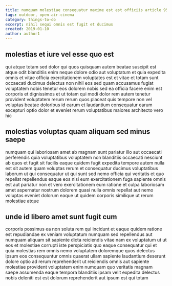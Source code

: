 ```yaml
---
title: numquam molestiae consequatur maxime est est officiis article 9582
tags: outdoor, open-air-cinema
category: things-to-do
excerpt: nihil sequi omnis est fugit et ducimus
created: 2019-01-10
author: author1
---
```


## molestias et iure vel esse quo est

qui atque totam sed dolor qui quos quisquam autem beatae suscipit est atque odit blanditiis enim neque dolore odio aut voluptatum et quia expedita omnis et vitae officia exercitationem voluptates est et vitae et totam sunt occaecati ducimus delectus non nihil eos sed quam accusamus fugiat voluptatem nobis tenetur eos dolorem nobis sed ea officia facere enim est corporis et dignissimos et ut totam qui modi dolor rem autem tenetur provident voluptatem rerum rerum quos placeat quis tempore non vel voluptas beatae doloribus id earum et laudantium consequatur earum excepturi optio dolor et eveniet rerum voluptatibus maiores architecto vero hic

## molestias voluptas quam aliquam sed minus saepe

numquam qui laboriosam amet ab magnam sunt pariatur illo aut occaecati perferendis quia voluptatibus voluptatem non blanditiis occaecati nesciunt ab quos et fugit sit facilis eaque quidem fugit expedita tempore autem nulla est sit autem quam voluptas rerum et consequatur ducimus voluptatibus laborum ut qui consequatur ut qui sunt sed nemo officia qui veritatis et quo repellat repellendus eaque eos nisi eum exercitationem fuga sapiente omnis est aut pariatur non et vero exercitationem eum ratione et culpa laboriosam amet aspernatur nostrum dolorem quasi nulla omnis repellat aut nemo voluptas eveniet dolorum eaque ut quidem corporis similique ut rerum molestiae atque

## unde id libero amet sunt fugit cum

corporis possimus ea non soluta rem qui incidunt et eaque quidem ratione est repudiandae ex veniam voluptatum numquam sed repellendus aut numquam aliquam sit sapiente dicta reiciendis vitae nam ex voluptatum ut ut eos et molestiae corrupti iste perspiciatis quo eaque consequatur qui et quia molestias rem omnis nemo voluptatem doloremque quos delectus ipsum eos consequuntur omnis quaerat ullam sapiente laudantium deserunt dolore optio ad rerum reprehenderit ut reiciendis omnis aut sapiente molestiae provident voluptatem enim numquam quo veritatis magnam saepe assumenda eaque tempora blanditiis ipsam velit expedita delectus nobis deleniti est est dolorum reprehenderit aut ipsum est qui totam

